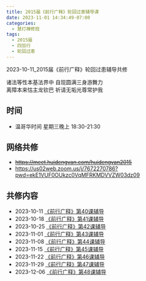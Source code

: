 ```yaml
---
title: 2015届《前行广释》轮回过患辅导课
date: 2023-11-01 14:34:49-07:00
categories:
  - 慧灯禅修班
tags:
  - 2015届
  - 四加行
  - 轮回过患
---
```

2023-10-11_2015届《前行广释》轮回过患辅导共修

诸法等性本基法界中 自现圆满三身游舞力  
离障本来怙主龙钦巴 祈请无垢光尊常护我

## 时间

* 温哥华时间 星期三晚上 18:30-21:30

## 网络共修

* ~~<https://meet.huidengvan.com/huidengvan2015>~~
* <https://us02web.zoom.us/j/7672270786?pwd=ekE1VUF0OUkzc0VqMFRKMDVVZW03dz09>

## 共修内容

- 2023-10-11 [《前行广释》第40课辅导](https://www.huidengchanxiu.net/refs/qxgs/fudao/qxgsfd-05lh/#前行广释第40课辅导资料)
- 2023-10-18 [《前行广释》第41课辅导](https://www.huidengchanxiu.net/refs/qxgs/fudao/qxgsfd-05lh/#前行广释第41课辅导资料)
- 2023-10-25 [《前行广释》第42课辅导](https://www.huidengchanxiu.net/refs/qxgs/fudao/qxgsfd-05lh/#前行广释第42课辅导资料)
- 2023-11-01 [《前行广释》第43课辅导](https://www.huidengchanxiu.net/refs/qxgs/fudao/qxgsfd-05lh/#前行广释第43课辅导资料)
- 2023-11-08 [《前行广释》第44课辅导](https://www.huidengchanxiu.net/refs/qxgs/fudao/qxgsfd-05lh/#前行广释第44课辅导资料)
- 2023-11-15 [《前行广释》第45课辅导](https://www.huidengchanxiu.net/refs/qxgs/fudao/qxgsfd-05lh/#前行广释第45课辅导资料)
- 2023-11-22 [《前行广释》第46课辅导](https://www.huidengchanxiu.net/refs/qxgs/fudao/qxgsfd-05lh/#前行广释第46课辅导资料)
- 2023-11-29 [《前行广释》第47课辅导](https://www.huidengchanxiu.net/refs/qxgs/fudao/qxgsfd-05lh/#前行广释第47课辅导资料)
- 2023-12-06 [《前行广释》第48课辅导](https://www.huidengchanxiu.net/refs/qxgs/fudao/qxgsfd-05lh/#前行广释第48课辅导资料)
